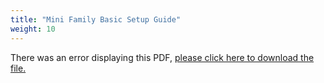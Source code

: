 ```yaml
---
title: "Mini Family Basic Setup Guide"
weight: 10
---
```


<object data="https://www.truenas.com/docs/files/MiniFamily3.41.pdf" type="application/pdf" width="95%" height="1000">
  There was an error displaying this PDF, <a href="https://www.truenas.com/docs/files/MiniFamily3.41.pdf">please click here to download the file.</a>
</object>
